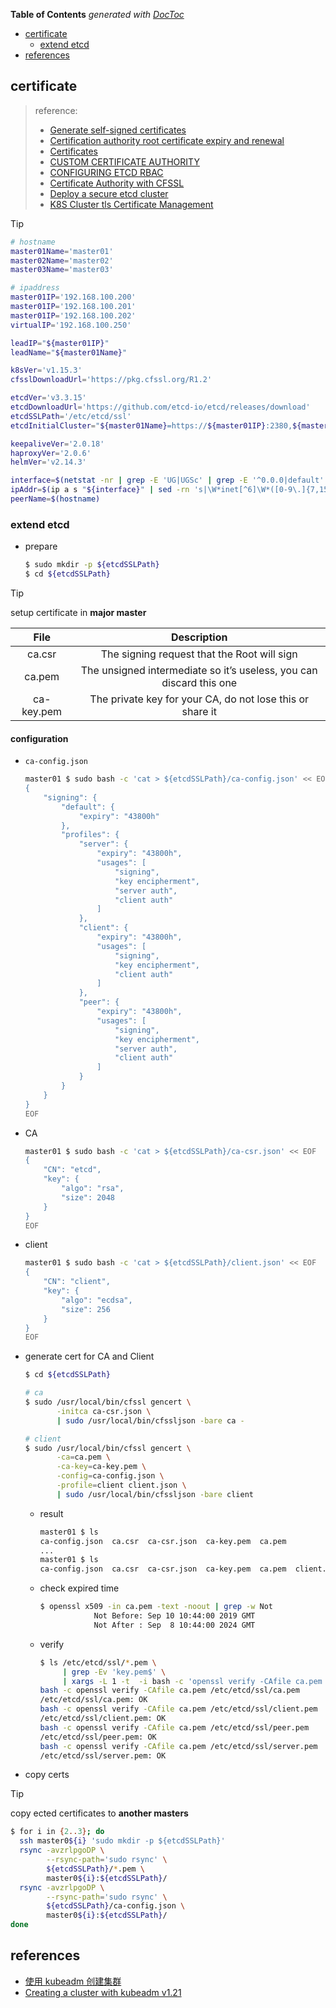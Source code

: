 <!-- START doctoc generated TOC please keep comment here to allow auto update -->
<!-- DON'T EDIT THIS SECTION, INSTEAD RE-RUN doctoc TO UPDATE -->
**Table of Contents**  *generated with [DocToc](https://github.com/thlorenz/doctoc)*

- [certificate](#certificate)
  - [extend etcd](#extend-etcd)
- [references](#references)

<!-- END doctoc generated TOC please keep comment here to allow auto update -->

## certificate
> reference:
> - [Generate self-signed certificates](https://coreos.com/os/docs/latest/generate-self-signed-certificates.html)
> - [Certification authority root certificate expiry and renewal](https://serverfault.com/a/308100)
> - [Certificates](https://kubernetes.io/docs/concepts/cluster-administration/certificates/)
> - [CUSTOM CERTIFICATE AUTHORITY](https://choria.io/docs/configuration/custom_ca/)
> - [CONFIGURING ETCD RBAC](https://docs.projectcalico.org/reference/etcd-rbac/)
> - [Certificate Authority with CFSSL](https://jite.eu/2019/2/6/ca-with-cfssl/)
> - [Deploy a secure etcd cluster](https://pcocc.readthedocs.io/en/latest/deps/etcd-production.html)
> - [K8S Cluster tls Certificate Management](https://programmer.group/k8s-cluster-tls-certificate-management.html)

> [!TIP]
> ```bash
> # hostname
> master01Name='master01'
> master02Name='master02'
> master03Name='master03'
>
> # ipaddress
> master01IP='192.168.100.200'
> master01IP='192.168.100.201'
> master01IP='192.168.100.202'
> virtualIP='192.168.100.250'
>
> leadIP="${master01IP}"
> leadName="${master01Name}"
>
> k8sVer='v1.15.3'
> cfsslDownloadUrl='https://pkg.cfssl.org/R1.2'
>
> etcdVer='v3.3.15'
> etcdDownloadUrl='https://github.com/etcd-io/etcd/releases/download'
> etcdSSLPath='/etc/etcd/ssl'
> etcdInitialCluster="${master01Name}=https://${master01IP}:2380,${master02Name}=https://${master02IP}:2380,${master03Name}=https://${master03IP}:2380"
>
> keepaliveVer='2.0.18'
> haproxyVer='2.0.6'
> helmVer='v2.14.3'
>
> interface=$(netstat -nr | grep -E 'UG|UGSc' | grep -E '^0.0.0|default' | grep -E '[0-9.]{7,15}' | awk -F' ' '{print $NF}')
> ipAddr=$(ip a s "${interface}" | sed -rn 's|\W*inet[^6]\W*([0-9\.]{7,15}).*$|\1|p')
> peerName=$(hostname)
> ```

### extend etcd
- prepare
  ```bash
  $ sudo mkdir -p ${etcdSSLPath}
  $ cd ${etcdSSLPath}
  ```

> [!TIP]
> setup certificate in **major master**

| File       | Description                                                         |
| :-:        | :-:                                                                 |
| ca.csr     | The signing request that the Root will sign                         |
| ca.pem     | The unsigned intermediate so it’s useless, you can discard this one |
| ca-key.pem | The private key for your CA, do not lose this or share it           |


#### configuration
- `ca-config.json`
  ```bash
  master01 $ sudo bash -c 'cat > ${etcdSSLPath}/ca-config.json' << EOF
  {
      "signing": {
          "default": {
              "expiry": "43800h"
          },
          "profiles": {
              "server": {
                  "expiry": "43800h",
                  "usages": [
                      "signing",
                      "key encipherment",
                      "server auth",
                      "client auth"
                  ]
              },
              "client": {
                  "expiry": "43800h",
                  "usages": [
                      "signing",
                      "key encipherment",
                      "client auth"
                  ]
              },
              "peer": {
                  "expiry": "43800h",
                  "usages": [
                      "signing",
                      "key encipherment",
                      "server auth",
                      "client auth"
                  ]
              }
          }
      }
  }
  EOF
  ```

- CA
  ```bash
  master01 $ sudo bash -c 'cat > ${etcdSSLPath}/ca-csr.json' << EOF
  {
      "CN": "etcd",
      "key": {
          "algo": "rsa",
          "size": 2048
      }
  }
  EOF
  ```

- client
  ```bash
  master01 $ sudo bash -c 'cat > ${etcdSSLPath}/client.json' << EOF
  {
      "CN": "client",
      "key": {
          "algo": "ecdsa",
          "size": 256
      }
  }
  EOF
  ```

- generate cert for CA and Client
  ```bash
  $ cd ${etcdSSLPath}

  # ca
  $ sudo /usr/local/bin/cfssl gencert \
         -initca ca-csr.json \
         | sudo /usr/local/bin/cfssljson -bare ca -

  # client
  $ sudo /usr/local/bin/cfssl gencert \
         -ca=ca.pem \
         -ca-key=ca-key.pem \
         -config=ca-config.json \
         -profile=client client.json \
         | sudo /usr/local/bin/cfssljson -bare client
  ```

  - result
    ```bash
    master01 $ ls
    ca-config.json  ca.csr  ca-csr.json  ca-key.pem  ca.pem
    ...
    master01 $ ls
    ca-config.json  ca.csr  ca-csr.json  ca-key.pem  ca.pem  client.csr  client.json  client-key.pem  client.pem
    ```
  - check expired time
    ```bash
    $ openssl x509 -in ca.pem -text -noout | grep -w Not
                Not Before: Sep 10 10:44:00 2019 GMT
                Not After : Sep  8 10:44:00 2024 GMT
    ```
  - verify
    ```bash
    $ ls /etc/etcd/ssl/*.pem \
         | grep -Ev 'key.pem$' \
         | xargs -L 1 -t  -i bash -c 'openssl verify -CAfile ca.pem {}'
    bash -c openssl verify -CAfile ca.pem /etc/etcd/ssl/ca.pem
    /etc/etcd/ssl/ca.pem: OK
    bash -c openssl verify -CAfile ca.pem /etc/etcd/ssl/client.pem
    /etc/etcd/ssl/client.pem: OK
    bash -c openssl verify -CAfile ca.pem /etc/etcd/ssl/peer.pem
    /etc/etcd/ssl/peer.pem: OK
    bash -c openssl verify -CAfile ca.pem /etc/etcd/ssl/server.pem
    /etc/etcd/ssl/server.pem: OK
    ```

- copy certs

> [!TIP]
> copy ected certificates to **another masters**

```bash
$ for i in {2..3}; do
  ssh master0${i} 'sudo mkdir -p ${etcdSSLPath}'
  rsync -avzrlpgoDP \
        --rsync-path='sudo rsync' \
        ${etcdSSLPath}/*.pem \
        master0${i}:${etcdSSLPath}/
  rsync -avzrlpgoDP \
        --rsync-path='sudo rsync' \
        ${etcdSSLPath}/ca-config.json \
        master0${i}:${etcdSSLPath}/
done
```

## references
- [使用 kubeadm 创建集群](https://kubernetes.io/zh/docs/setup/production-environment/tools/kubeadm/create-cluster-kubeadm/)
- [Creating a cluster with kubeadm v1.21](https://v1-21.docs.kubernetes.io/docs/setup/production-environment/tools/kubeadm/create-cluster-kubeadm/)
